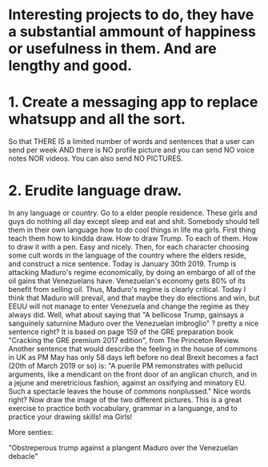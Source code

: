 # Interesting projects to do, they have a substantial ammount of happiness or usefulness in them. And are lengthy and good.

# 1. Create a messaging app to replace whatsupp and all the sort.
So that THERE IS a limited number of words and sentences that a user can send per week AND there is NO profile picture and you can send NO voice notes NOR videos. You can also send NO PICTURES.

# 2. Erudite language draw. 
In any language or country. Go to a elder people residence. These girls and guys do nothing all day except sleep and eat and shit. Somebody should tell them in their own language how to do cool things in life ma girls. First thing teach them how to kindda draw. How to draw Trump. To each of them. How to draw it with a pen. Easy and nicely. Then, for each character choosing some cult words in the language of the country where the elders reside, and construct a nice sentence. Today is January 30th 2019. Trump is attacking Maduro's regime economically, by doing an embargo of all of the oil gains that Venezuelans have. Venezuelan's economy gets 80% of its benefit from selling oil. Thus, Maduro's regime is clearly critical. Today I think that Maduro will prevail, and that maybe they do elections and win, but EEUU will not manage to enter Venezuela and change the regime as they always did. Well, what about saying that "A bellicose Trump, gainsays a sanguinely saturnine Maduro over the Venezuelan imbroglio" ? pretty a nice sentence right? It is based on page 159 of the GRE preparation book "Cracking the GRE premium 2017 edition", from The Princeton Review. Another sentence that would describe the feeling in the house of commons in UK as PM May has only 58 days left before no deal Brexit becomes a fact (20th of March 2019 or so) is: "A puerile PM remonstrates with pellucid arguments, like a mendicant on the front door of an anglican church, and in a jejune and meretricious fashion, against an ossifying and minatory EU. Such a spectacle leaves the house of commons nonplussed." Nice words right? Now draw the image of the two different pictures. This is a great exercise to practice both vocabulary, grammar in a languange, and to practice your drawing skills! ma Girls! 

More senties:

"Obstreperous trump against a plangent Maduro over the Venezuelan debacle"
